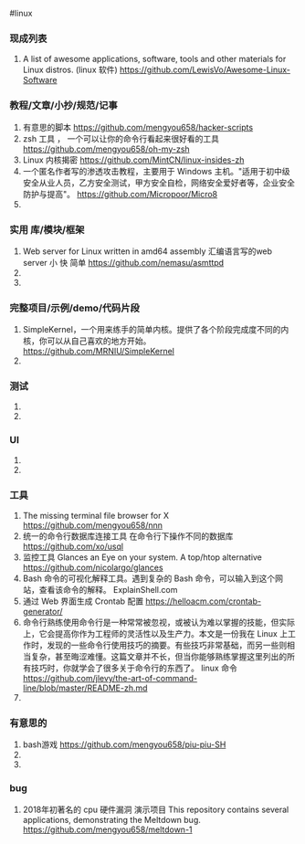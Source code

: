
#linux


### 现成列表
1.  A list of awesome applications, software, tools and other materials for Linux distros. (linux 软件)
https://github.com/LewisVo/Awesome-Linux-Software

### 教程/文章/小抄/规范/记事
1. 有意思的脚本
https://github.com/mengyou658/hacker-scripts
1. zsh 工具 ， 一个可以让你的命令行看起来很好看的工具
https://github.com/mengyou658/oh-my-zsh
1.  Linux 内核揭密
https://github.com/MintCN/linux-insides-zh
1. 一个匿名作者写的渗透攻击教程，主要用于 Windows 主机。"适用于初中级安全从业人员，乙方安全测试，甲方安全自检，网络安全爱好者等，企业安全防护与提高"。
https://github.com/Micropoor/Micro8
1. 

### 实用 库/模块/框架
1. Web server for Linux written in amd64 assembly 汇编语言写的web server  小 快 简单
https://github.com/nemasu/asmttpd
1. 
1. 

### 完整项目/示例/demo/代码片段
1. SimpleKernel，一个用来练手的简单内核。提供了各个阶段完成度不同的内核，你可以从自己喜欢的地方开始。
https://github.com/MRNIU/SimpleKernel
1. 

### 测试
1. 
1. 

### UI
1. 
1. 

### 工具
1. The missing terminal file browser for X 
https://github.com/mengyou658/nnn
1. 统一的命令行数据库连接工具 在命令行下操作不同的数据库
https://github.com/xo/usql
1. 监控工具 Glances an Eye on your system. A top/htop alternative
https://github.com/nicolargo/glances
1. Bash 命令的可视化解释工具。遇到复杂的 Bash 命令，可以输入到这个网站，查看该命令的解释。
ExplainShell.com
1. 通过 Web 界面生成 Crontab 配置
https://helloacm.com/crontab-generator/
1. 命令行熟练使用命令行是一种常常被忽视，或被认为难以掌握的技能，但实际上，它会提高你作为工程师的灵活性以及生产力。本文是一份我在 Linux 上工作时，发现的一些命令行使用技巧的摘要。有些技巧非常基础，而另一些则相当复杂，甚至晦涩难懂。这篇文章并不长，但当你能够熟练掌握这里列出的所有技巧时，你就学会了很多关于命令行的东西了。 linux 命令
https://github.com/jlevy/the-art-of-command-line/blob/master/README-zh.md
1. 

### 有意思的
1. bash游戏
https://github.com/mengyou658/piu-piu-SH
1. 
1. 


### bug
1.  2018年初著名的 cpu 硬件漏洞 演示项目 This repository contains several applications, demonstrating the Meltdown bug. 
https://github.com/mengyou658/meltdown-1
